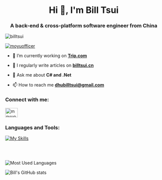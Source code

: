 <h1 align="center">Hi 👋, I'm Bill Tsui</h1>
<h3 align="center">A back-end & cross-platform software engineer from China</h3>

<p align="left"> <img src="https://komarev.com/ghpvc/?username=billtsui&label=Profile%20views&color=0e75b6&style=flat" alt="billtsui" /> </p>

<p align="left"> <a href="https://twitter.com/moyuofficer" target="blank"><img src="https://img.shields.io/twitter/follow/moyuofficer?logo=twitter&style=for-the-badge" alt="moyuofficer" /></a> </p>

- 🔭 I’m currently working on **[Trip.com](https://www.trip.com)**

- 📝 I regularly write articles on **[billtsui.cn](https://www.billtsui.cn)**

- 💬 Ask me about **C# and .Net**

- 📫 How to reach me **dhubilltsui@gmail.com**

### Connect with me:
<p align="left">
<a href="https://twitter.com/moyuofficer" target="_blank"><img align="center" src="https://raw.githubusercontent.com/rahuldkjain/github-profile-readme-generator/master/src/images/icons/Social/twitter.svg" alt="moyuofficer" height="30" width="40" /></a>
</p>

### Languages and Tools:
[![My Skills](https://skillicons.dev/icons?i=c,cs,dotnet,html,js,vue,mysql,redis,mongodb,sqlite,git,github,gitlab,docker,nginx,cmake,rabbitmq,linux,apple,windows,bash,powershell,vscode,visualstudio,clion,rider,postman,selenium&theme=light&perline=14)](https://github.com/billtsui)

<br/>
<br/>

![Most Used Languages](https://github-readme-stats.vercel.app/api/top-langs/?username=billtsui&langs_count=8)

![Bill's GitHub stats](https://github-readme-stats.vercel.app/api?username=billtsui&show_icons=true)
